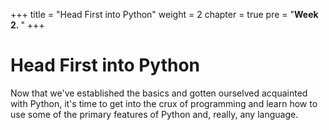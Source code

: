 +++
title = "Head First into Python"
weight = 2
chapter = true
pre = "<b>Week 2. </b>"
+++

# Head First into Python

Now that we've established the basics and gotten ourselved acquainted with Python, it's time to get into the crux of programming and learn how to use some of the primary features of Python and, really, any language.